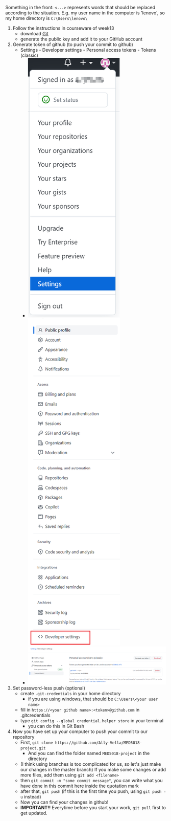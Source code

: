 Something in the front: `<...>` represents words that should be replaced according to the situation. E.g. my user name in the computer is 'lenovo', so my home directory is `C:\Users\lenovo\`

1. Follow the instructions in courseware of week13
	- download [Git](https://git-scm.com)
	- generate the public key and add it to your GitHub account
2. Generate token of github (to push your commit to github)
	- Settings - Developer settings - Personal access tokens - Tokens (classic)
		- ![image](assets/Snipaste_2022-12-22_19-54-20.png) ![image](assets/Snipaste_2022-12-22_20-22-16.png)
		- ![image](assets/Snipaste_2022-12-22_19-52-04.png)
3. Set password-less push (optional)
	- create `.git-credentials` in your home directory
		- if you are using windows, that should be `C:\Users\<your user name>`
	- fill in `https://<your github name>:<token>@github.com` in .gitcredentials
	- type `git config --global credential.helper store` in your terminal
		- you can do this in Git Bash
4. Now you have set up your computer to push your commit to our repository
	- First, `git clone https://github.com/Ally-Vella/MED5018-project.git`
		- And you can find the folder named `MED5018-project` in the directory
	- (I think using branches is too complicated for us, so let's just make our changes in the master branch) If you make some changes or add more files, add them using `git add <filename>`
	- then `git commit -m "some commit message"`, you can write what you have done in this commit here inside the quotation mark
	- after that, `git push` (if this is the first time you push, using `git push -u` instead)
	- Now you can find your changes in github!
	- **IMPORTANT!!** Everytime before you start your work, `git pull` first to get updated.
